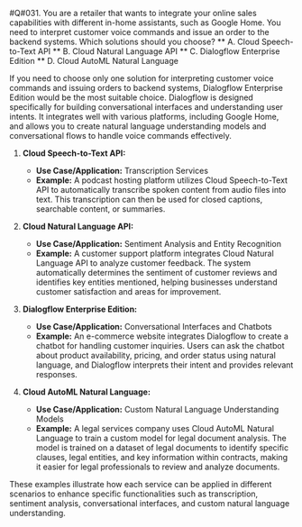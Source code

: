 #Q#031. You are a retailer that wants to integrate your online sales capabilities with different in-home assistants, such as Google Home. You need to interpret customer voice commands and issue an order to the backend systems. Which solutions should you choose?
** A. Cloud Speech-to-Text API
** B. Cloud Natural Language API
** C. Dialogflow Enterprise Edition
** D. Cloud AutoML Natural Language

If you need to choose only one solution for interpreting customer voice commands and issuing orders to backend systems, Dialogflow Enterprise Edition would be the most suitable choice. Dialogflow is designed specifically for building conversational interfaces and understanding user intents. It integrates well with various platforms, including Google Home, and allows you to create natural language understanding models and conversational flows to handle voice commands effectively.

1. **Cloud Speech-to-Text API:**
   - **Use Case/Application:** Transcription Services
   - **Example:** A podcast hosting platform utilizes Cloud Speech-to-Text API to automatically transcribe spoken content from audio files into text. This transcription can then be used for closed captions, searchable content, or summaries.

2. **Cloud Natural Language API:**
   - **Use Case/Application:** Sentiment Analysis and Entity Recognition
   - **Example:** A customer support platform integrates Cloud Natural Language API to analyze customer feedback. The system automatically determines the sentiment of customer reviews and identifies key entities mentioned, helping businesses understand customer satisfaction and areas for improvement.

3. **Dialogflow Enterprise Edition:**
   - **Use Case/Application:** Conversational Interfaces and Chatbots
   - **Example:** An e-commerce website integrates Dialogflow to create a chatbot for handling customer inquiries. Users can ask the chatbot about product availability, pricing, and order status using natural language, and Dialogflow interprets their intent and provides relevant responses.

4. **Cloud AutoML Natural Language:**
   - **Use Case/Application:** Custom Natural Language Understanding Models
   - **Example:** A legal services company uses Cloud AutoML Natural Language to train a custom model for legal document analysis. The model is trained on a dataset of legal documents to identify specific clauses, legal entities, and key information within contracts, making it easier for legal professionals to review and analyze documents.

These examples illustrate how each service can be applied in different scenarios to enhance specific functionalities such as transcription, sentiment analysis, conversational interfaces, and custom natural language understanding.
